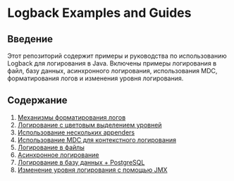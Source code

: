 # Logback Examples and Guides

## Введение

Этот репозиторий содержит примеры и руководства по использованию Logback для логирования в Java. Включены примеры логирования в файл, базу данных, асинхронного логирования,
использования MDC, форматирования логов и изменения уровня логирования.

## Содержание

1. [Механизмы форматирования логов](./logback-formatting-guide.md)
2. [Логирование с цветовым выделением уровней](./logback-style.md)
3. [Использование нескольких appenders](./logback-appenders.md)
4. [Использование MDC для контекстного логирования](./logback-mdc.md)
5. [Логирование в файлы](./logback-logging-to-file.md)
6. [Асинхронное логирование](./logback-logging-async.md)
7. [Логирование в базу данных + PostgreSQL](./logback-database.md)
8. [Изменение уровня логирования с помощью JMX](./logback-changing-logging-level.md)
